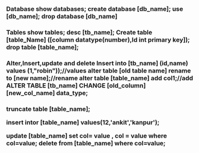 
<h3> Database
show databases;
create database [db_name];
use [db_name];
drop database [db_name]

<h3> Tables
show tables;
desc [tb_name];
Create table [table_Name] ([column datatype(number),Id int primary key]);
drop table [table_name];

<h3> Alter,Insert,update and delete
Insert into [tb_name] (id,name) values (1,"robin"));//values
alter table [old table name] rename to [new name];//rename
alter table [table_name] add col1;//add
ALTER TABLE [tb_name] CHANGE [old_column] [new_col_name] data_type;



<h3> 
truncate table [table_name];

insert intor [table_name] values(12,'ankit','kanpur');


update [table_name] set col= value , col = value where col=value;
delete from [table_name] where col=value;